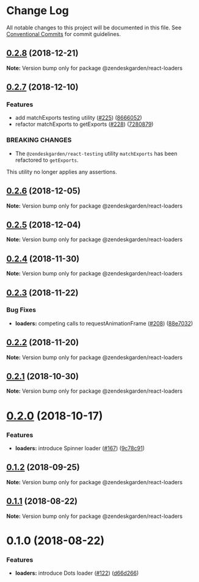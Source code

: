 # Change Log

All notable changes to this project will be documented in this file.
See [Conventional Commits](https://conventionalcommits.org) for commit guidelines.

## [0.2.8](https://github.com/zendeskgarden/react-components/compare/@zendeskgarden/react-loaders@0.2.7...@zendeskgarden/react-loaders@0.2.8) (2018-12-21)

**Note:** Version bump only for package @zendeskgarden/react-loaders





## [0.2.7](https://github.com/zendeskgarden/react-components/compare/@zendeskgarden/react-loaders@0.2.6...@zendeskgarden/react-loaders@0.2.7) (2018-12-10)


### Features

* add matchExports testing utility ([#225](https://github.com/zendeskgarden/react-components/issues/225)) ([8666052](https://github.com/zendeskgarden/react-components/commit/8666052))
* refactor matchExports to getExports ([#228](https://github.com/zendeskgarden/react-components/issues/228)) ([7280879](https://github.com/zendeskgarden/react-components/commit/7280879))


### BREAKING CHANGES

* The `@zendeskgarden/react-testing` utility `matchExports` has been refactored to `getExports`.

This utility no longer applies any assertions.





## [0.2.6](https://github.com/zendeskgarden/react-components/compare/@zendeskgarden/react-loaders@0.2.5...@zendeskgarden/react-loaders@0.2.6) (2018-12-05)

**Note:** Version bump only for package @zendeskgarden/react-loaders





## [0.2.5](https://github.com/zendeskgarden/react-components/compare/@zendeskgarden/react-loaders@0.2.4...@zendeskgarden/react-loaders@0.2.5) (2018-12-04)

**Note:** Version bump only for package @zendeskgarden/react-loaders





## [0.2.4](https://github.com/zendeskgarden/react-components/compare/@zendeskgarden/react-loaders@0.2.3...@zendeskgarden/react-loaders@0.2.4) (2018-11-30)

**Note:** Version bump only for package @zendeskgarden/react-loaders





## [0.2.3](https://github.com/zendeskgarden/react-components/compare/@zendeskgarden/react-loaders@0.2.2...@zendeskgarden/react-loaders@0.2.3) (2018-11-22)


### Bug Fixes

* **loaders:** competing calls to requestAnimationFrame ([#208](https://github.com/zendeskgarden/react-components/issues/208)) ([88e7032](https://github.com/zendeskgarden/react-components/commit/88e7032))





## [0.2.2](https://github.com/zendeskgarden/react-components/compare/@zendeskgarden/react-loaders@0.2.1...@zendeskgarden/react-loaders@0.2.2) (2018-11-20)

**Note:** Version bump only for package @zendeskgarden/react-loaders





## [0.2.1](https://github.com/zendeskgarden/react-components/compare/@zendeskgarden/react-loaders@0.2.0...@zendeskgarden/react-loaders@0.2.1) (2018-10-30)

**Note:** Version bump only for package @zendeskgarden/react-loaders





<a name="0.2.0"></a>
# [0.2.0](https://github.com/zendeskgarden/react-components/compare/@zendeskgarden/react-loaders@0.1.3...@zendeskgarden/react-loaders@0.2.0) (2018-10-17)


### Features

* **loaders:** introduce Spinner loader ([#167](https://github.com/zendeskgarden/react-components/issues/167)) ([9c78c91](https://github.com/zendeskgarden/react-components/commit/9c78c91))





<a name="0.1.2"></a>
## [0.1.2](https://github.com/zendeskgarden/react-components/compare/@zendeskgarden/react-loaders@0.1.1...@zendeskgarden/react-loaders@0.1.2) (2018-09-25)

**Note:** Version bump only for package @zendeskgarden/react-loaders





<a name="0.1.1"></a>
## [0.1.1](https://github.com/zendeskgarden/react-components/compare/@zendeskgarden/react-loaders@0.1.0...@zendeskgarden/react-loaders@0.1.1) (2018-08-22)

**Note:** Version bump only for package @zendeskgarden/react-loaders





<a name="0.1.0"></a>
# 0.1.0 (2018-08-22)


### Features

* **loaders:** introduce Dots loader ([#122](https://github.com/zendeskgarden/react-components/issues/122)) ([d66d266](https://github.com/zendeskgarden/react-components/commit/d66d266))
